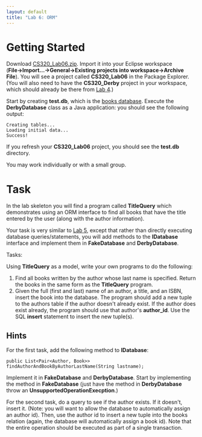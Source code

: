 ```yaml
---
layout: default
title: "Lab 6: ORM"
---
```


# Getting Started

Download [CS320\_Lab06.zip](CS320_Lab06.zip). Import it into your Eclipse workspace (**File&rarr;Import...&rarr;General&rarr;Existing projects into workspace&rarr;Archive File**). You will see a project called **CS320\_Lab06** in the Package Explorer.   (You will also need to have the **CS320_Derby** project in your workspace, which should already be there from [Lab 4](lab04.html).)

Start by creating **test.db**, which is the [books database](../lectures/lecture09.html).  Execute the **DerbyDatabase** class as a Java application: you should see the following output:

    Creating tables...
    Loading initial data...
    Success!

If you refresh your **CS320_Lab06** project, you should see the **test.db** directory.

You may work individually or with a small group.

# Task

In the lab skeleton you will find a program called **TitleQuery** which demonstrates using an ORM interface to find all books that have the title entered by the user (along with the author information).

Your task is very similar to [Lab 5](lab05.html), except that rather than directly executing database queries/statements, you will add methods to the **IDatabase** interface and implement them in **FakeDatabase** and **DerbyDatabase**.

Tasks:

Using **TitleQuery** as a model, write your own programs to do the following:

1. Find all books written by the author whose last name is specified. Return the books in the same form as the **TitleQuery** program.
2. Given the full (first and last) name of an author, a title, and an ISBN, insert the book into the database. The program should add a new tuple to the authors table if the author doesn't already exist. If the author does exist already, the program should use that author's **author\_id**.  Use the SQL **insert** statement to insert the new tuple(s).

## Hints

For the first task, add the following method to **IDatabase**:

    public List<Pair<Author, Book>> findAuthorAndBookByAuthorLastName(String lastname);

Implement it in **FakeDatabase** and **DerbyDatabase**.  Start by implementing the method in **FakeDatabase** (just have the method in **DerbyDatabase** throw an **UnsupportedOperationExecption**.)

For the second task, do a query to see if the author exists.  If it doesn't, insert it.  (Note: you will want to allow the database to automatically assign an author id).  Then, use the author id to insert a new tuple into the books relation (again, the database will automatically assign a book id).  Note that the entire operation should be executed as part of a single transaction.

<!-- vim:set wrap: ­-->
<!-- vim:set linebreak: -->
<!-- vim:set nolist: -->
